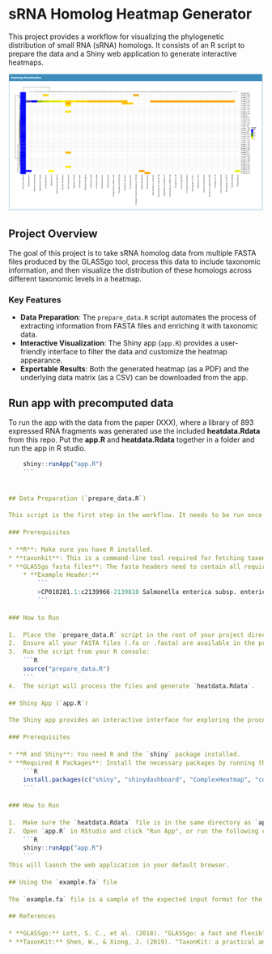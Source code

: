 # sRNA Homolog Heatmap Generator

This project provides a workflow for visualizing the phylogenetic distribution of small RNA (sRNA) homologs. It consists of an R script to prepare the data and a Shiny web application to generate interactive heatmaps.

![Screenshot of the Shiny app](./species.PNG)

## Project Overview

The goal of this project is to take sRNA homolog data from multiple FASTA files produced by the GLASSgo tool, process this data to include taxonomic information, and then visualize the distribution of these homologs across different taxonomic levels in a heatmap.

### Key Features

* **Data Preparation**: The `prepare_data.R` script automates the process of extracting information from FASTA files and enriching it with taxonomic data.
* **Interactive Visualization**: The Shiny app (`app.R`) provides a user-friendly interface to filter the data and customize the heatmap appearance.
* **Exportable Results**: Both the generated heatmap (as a PDF) and the underlying data matrix (as a CSV) can be downloaded from the app.

## Run app with precomputed data 

To run the app with the data from the paper (XXX), where a library of 893 expressed RNA fragments was generated use the included **heatdata.Rdata** from this repo. Put the **app.R** and **heatdata.Rdata** together in a folder and run the app in R studio.

```R
    shiny::runApp("app.R")
    ```


## Data Preparation (`prepare_data.R`)

This script is the first step in the workflow. It needs to be run once to process your raw data and create the `heatdata.Rdata` file required by the Shiny app.

### Prerequisites

* **R**: Make sure you have R installed.
* **taxonkit**: This is a command-line tool required for fetching taxonomy data. It needs to be installed and accessible in your system's PATH. You can find installation instructions [here](https://bioinf.shenwei.me/taxonkit/usage/).
* **GLASSgo fasta files**: The fasta headers need to contain all required information e.g. **taxID**, **percent identitity** to reference sRNA or **genome accession** as provided by GLASSgo.
    * **Example Header:**
        ```
        >CP010281.1:c2139966-2139810 Salmonella enterica subsp. enterica serovar Newport str. CVM 22513, complete genome-p.c.VAL:99.36%-taxID:796732
        ```

### How to Run

1.  Place the `prepare_data.R` script in the root of your project directory.
2.  Ensure all your FASTA files (.fa or .fasta) are available in the project directory.
3.  Run the script from your R console:
    ```R
    source("prepare_data.R")
    ```
4.  The script will process the files and generate `heatdata.Rdata`.

## Shiny App (`app.R`)

The Shiny app provides an interactive interface for exploring the processed data.

### Prerequisites

* **R and Shiny**: You need R and the `shiny` package installed.
* **Required R Packages**: Install the necessary packages by running this command in your R console:
    ```R
    install.packages(c("shiny", "shinydashboard", "ComplexHeatmap", "colourpicker", "circlize"))
    ```

### How to Run

1.  Make sure the `heatdata.Rdata` file is in the same directory as `app.R`.
2.  Open `app.R` in RStudio and click "Run App", or run the following command in your R console:
    ```R
    shiny::runApp("app.R")
    ```
This will launch the web application in your default browser.

## Using the `example.fa` file

The `example.fa` file is a sample of the expected input format for the fasta files. It contains FASTA entries with headers that include the necessary metadata for the `prepare_data.R` script to parse. You can use this file to understand the required format for your own data.

## References

* **GLASSgo:** Lott, S. C., et al. (2018). "GLASSgo: a fast and flexible algorithm for finding common substructures in a set of RNA 2D structures." *Nucleic Acids Research*. [doi: 10.1093/nar/gkx1268](https://doi.org/10.1093/nar/gkx1268)
* **TaxonKit:** Shen, W., & Xiong, J. (2019). "TaxonKit: a practical and efficient NCBI taxonomy toolkit." *Journal of Genetics and Genomics*. [doi: 10.1016/j.jgg.2019.04.003](https://doi.org/10.1016/j.jgg.2019.04.003)
